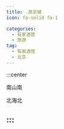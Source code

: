 ```yaml
---
title: .游京城
icon: fa-solid fa-1

categories:
  - 有家酒馆
  - 旅游
tag:
  - 有家酒馆
  - 北京
---
```


:::center

南山南

北海北

:::
--- 